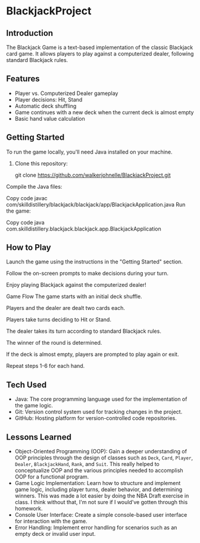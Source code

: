 # BlackjackProject

## Introduction

The Blackjack Game is a text-based implementation of the classic Blackjack card game. It allows players to play against a computerized dealer, following standard Blackjack rules.

## Features

- Player vs. Computerized Dealer gameplay
- Player decisions: Hit, Stand
- Automatic deck shuffling
- Game continues with a new deck when the current deck is almost empty
- Basic hand value calculation

## Getting Started

To run the game locally, you'll need Java installed on your machine.

1. Clone this repository:

   git clone https://github.com/walkerjohnelle/BlackjackProject.git

Compile the Java files:

Copy code
javac com/skilldistillery/blackjack/blackjack/app/BlackjackApplication.java
Run the game:


Copy code
java com.skilldistillery.blackjack.blackjack.app.BlackjackApplication

## How to Play
Launch the game using the instructions in the "Getting Started" section.

Follow the on-screen prompts to make decisions during your turn.

Enjoy playing Blackjack against the computerized dealer!

Game Flow
The game starts with an initial deck shuffle.

Players and the dealer are dealt two cards each.

Players take turns deciding to Hit or Stand.

The dealer takes its turn according to standard Blackjack rules.

The winner of the round is determined.

If the deck is almost empty, players are prompted to play again or exit.

Repeat steps 1-6 for each hand.

## Tech Used

- Java: The core programming language used for the implementation of the game logic.
- Git: Version control system used for tracking changes in the project.
- GitHub: Hosting platform for version-controlled code repositories.

## Lessons Learned

- Object-Oriented Programming (OOP): Gain a deeper understanding of OOP principles through the design of classes such as `Deck`, `Card`, `Player`, `Dealer`, `BlackjackHand`, `Rank`, and `Suit`. This really helped to conceptualize OOP and the various principles needed to accomplish OOP for a functional program. 
- Game Logic Implementation: Learn how to structure and implement game logic, including player turns, dealer behavior, and determining winners. This was made a lot easier by doing the NBA Draft exercise in class. I think without that, I'm not sure if I would've gotten through this homework.
- Console User Interface: Create a simple console-based user interface for interaction with the game.
- Error Handling: Implement error handling for scenarios such as an empty deck or invalid user input.
